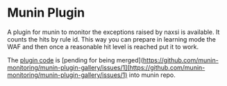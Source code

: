 Munin Plugin
===============

A plugin for munin to monitor the exceptions raised by naxsi is available. It counts the hits by rule id. This way you can prepare in learning mode the WAF and then once a reasonable hit level is reached put it to work.

The [plugin code](https://github.com/patroqueeet/munin-contrib/blob/master/plugins/naxsi_exceptions/naxsi_exceptions) is [pending for being merged](https://github.com/munin-monitoring/munin-plugin-gallery/issues/1](https://github.com/munin-monitoring/munin-plugin-gallery/issues/1) into munin repo.
